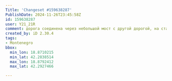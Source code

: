 ```yaml
---
Title: 'Changeset #159638287'
PublishDate: 2024-11-26T23:45:58Z
id: 159638287
user: Y21_21R
comment: дорога соединена через небольшой мост с другой дорогой, на старой дороге строят дом
created_by: iD 2.30.4
tags:
- Montenegro
bbox:
  min_lon: 18.8710215
  min_lat: 42.2838514
  max_lon: 18.8792412
  max_lat: 42.2927466

---
```

